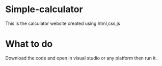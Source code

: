 # Simple-calculator
This is the calculator website created using html,css,js
</br>
# What to do
Download the code and open in visual studio or any platform then run it.
</br>

